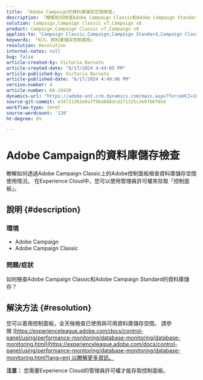 ```yaml
---
title: 「Adobe Campaign的資料庫儲存空間檢查」
description: 「瞭解如何檢查Adobe Campaign Classic和Adobe Campaign Standard的資料庫儲存。」
solution: Campaign,Campaign Classic v7,Campaign v8
product: Campaign,Campaign Classic v7,Campaign v8
applies-to: "Campaign Classic,Campaign,Campaign Standard,Campaign Classic v7,Campaign v8"
keywords: 「KCS，資料庫儲存控制面板」
resolution: Resolution
internal-notes: null
bug: false
article-created-by: Victoria Barnato
article-created-date: "6/17/2024 4:44:05 PM"
article-published-by: Victoria Barnato
article-published-date: "6/17/2024 4:49:06 PM"
version-number: 4
article-number: KA-19420
dynamics-url: "https://adobe-ent.crm.dynamics.com/main.aspx?forceUCI=1&pagetype=entityrecord&etn=knowledgearticle&id=3cac60ce-c82c-ef11-840a-6045bd026b83"
source-git-commit: e34711362e0a7f9bd868dcd271325c3e97b6f65d
workflow-type: tm+mt
source-wordcount: '120'
ht-degree: 6%

---
```


# Adobe Campaign的資料庫儲存檢查


瞭解如何透過Adobe Campaign Classic上的Adobe控制面板檢查資料庫儲存空間使用情況。 在Experience Cloud中，您可以使用管理員許可權來存取「控制面板」。

## 說明 {#description}


### 環境

- Adobe Campaign
- Adobe Campaign Classic


### 問題/症狀

如何檢查Adobe Campaign Classic和Adobe Campaign Standard的資料庫儲存？


## 解決方法 {#resolution}


您可以善用控制面板，全天候檢查已使用與可用資料庫儲存空間。 請參閱 [https://experienceleague.adobe.com/docs/control-panel/using/performance-monitoring/database-monitoring/database-monitoring.html](https://experienceleague.adobe.com/docs/control-panel/using/performance-monitoring/database-monitoring/database-monitoring.html?lang=en) 以瞭解更多資訊。

<b>注意：</b> 您需要Experience Cloud的管理員許可權才能存取控制面板。
